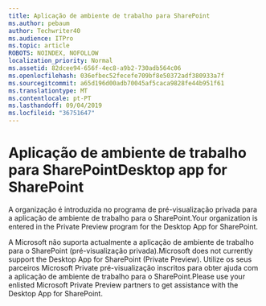 ```yaml
---
title: Aplicação de ambiente de trabalho para SharePoint
ms.author: pebaum
author: Techwriter40
ms.audience: ITPro
ms.topic: article
ROBOTS: NOINDEX, NOFOLLOW
localization_priority: Normal
ms.assetid: 82dcee94-656f-4ec8-a9b2-730adb564c06
ms.openlocfilehash: 036efbec52fecefe709bf8e50372adf380933a7f
ms.sourcegitcommit: a65d196d00adb70045af5caca9828fe44b951f61
ms.translationtype: MT
ms.contentlocale: pt-PT
ms.lasthandoff: 09/04/2019
ms.locfileid: "36751647"
---
```

# <a name="desktop-app-for-sharepoint"></a><span data-ttu-id="feebe-102">Aplicação de ambiente de trabalho para SharePoint</span><span class="sxs-lookup"><span data-stu-id="feebe-102">Desktop app for SharePoint</span></span>

<span data-ttu-id="feebe-103">A organização é introduzida no programa de pré-visualização privada para a aplicação de ambiente de trabalho para o SharePoint.</span><span class="sxs-lookup"><span data-stu-id="feebe-103">Your organization is entered in the Private Preview program for the Desktop App for SharePoint.</span></span>

<span data-ttu-id="feebe-104">A Microsoft não suporta actualmente a aplicação de ambiente de trabalho para o SharePoint (pré-visualização privada).</span><span class="sxs-lookup"><span data-stu-id="feebe-104">Microsoft does not currently support the Desktop App for SharePoint (Private Preview).</span></span> <span data-ttu-id="feebe-105">Utilize os seus parceiros Microsoft Private pré-visualização inscritos para obter ajuda com a aplicação de ambiente de trabalho para o SharePoint.</span><span class="sxs-lookup"><span data-stu-id="feebe-105">Please use your enlisted Microsoft Private Preview partners to get assistance with the Desktop App for SharePoint.</span></span>

